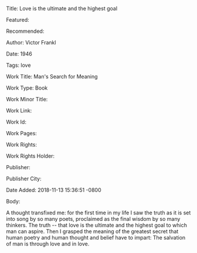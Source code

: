 Title: Love is the ultimate and the highest goal

Featured: 

Recommended: 

Author: Victor Frankl

Date: 1946

Tags: love

Work Title: Man's Search for Meaning

Work Type: Book

Work Minor Title:  

Work Link: 

Work Id:  

Work Pages:  

Work Rights:  

Work Rights Holder:  

Publisher:  

Publisher City:  

Date Added: 2018-11-13 15:36:51 -0800

Body:

A thought transfixed me: for the first time in my life I saw the truth as it is set into song by so many poets, proclaimed as the final wisdom by so many thinkers. The truth -- that love is the ultimate and the highest goal to which man can aspire. Then I grasped the meaning of the greatest secret that human poetry and human thought and belief have to impart: The salvation of man is through love and in love. 


